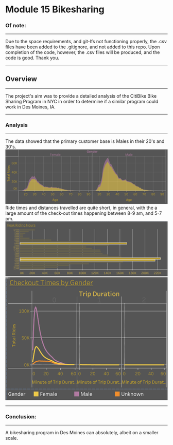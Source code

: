 # Module 15 Bikesharing

### Of note:
---
Due to the space requirements, and git-lfs not functioning properly, the .csv files have been added to the .gitignore, and not added to this repo. Upon completion of the code, however, the .csv files will be produced, and the code is good.
Thank you.   
   
---

## Overview   
---
The project's aim was to provide a detailed analysis of the CitiBike Bike Sharing Program in NYC in order to determine if a similar program could work in Des Moines, IA.   
   
---
### Analysis
---
The data showed that the primary customer base is Males in their 20's and 30's.    
![Alt text](Images/Age_Gender_Demographic.png)
Ride times and distances travelled are quite short, in general, with the a large amount of the check-out times happening between 8-9 am, and 5-7 pm.   
![Alt text](Images/Most_Active_Rental_Times.png)    
![Alt text](Images/Ride_Duration.png)     
   
---   
### Conclusion:
---   
A bikesharing program in Des Moines can absolutely, albeit on a smaller scale.